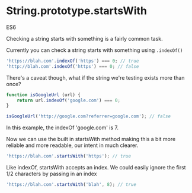 # String.prototype.startsWith

<div class="spec es6">ES6</div>


Checking a string starts with something is a fairly common task.

Currently you can check a string starts with something using `.indexOf()`

```javascript
'https://blah.com'.indexOf('https') === 0; // true
'http://blah.com'.indexOf('https') === 0; // false
```

There's a caveat though, what if the string we're testing exists more than once?

```javascript
function isGoogleUrl (url) {
    return url.indexOf('google.com') === 0;
}

isGoogleUrl('http://google.com?referrer=google.com'); // false
```

In this example, the indexOf 'google.com' is 7.

Now we can use the built in startsWith method making this a bit more reliable and more readable, our intent in much clearer.

```javascript
'https://blah.com'.startsWith('https'); // true
```

Like indexOf, startsWith accepts an index. We could easily ignore the first 1/2 characters by passing in an index

```javascript
'https://blah.com'.startsWith('blah', 8); // true
```
